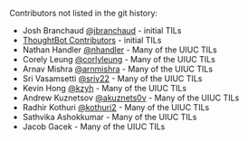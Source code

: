 Contributors not listed in the git history:

- Josh Branchaud [@jbranchaud](https://github.com/jbranchaud) - initial TILs
- [ThoughtBot Contributors](https://github.com/thoughtbot/til/graphs/contributors) - initial TILs
- Nathan Handler [@nhandler](https://github.com/nhandler) - Many of the UIUC TILs  
- Corely Leung [@corlyleung](https://github.com/corlyleung) - Many of the UIUC TILs  
- Arnav Mishra [@arnmishra](https://github.com/arnmishra) - Many of the UIUC TILs  
- Sri Vasamsetti [@sriv22](https://github.com/sriv22) - Many of the UIUC TILs  
- Kevin Hong [@kzyh](https://github.com/kzyh) - Many of the UIUC TILs  
- Andrew Kuznetsov [@akuznets0v](https://github.com/akuznets0v) - Many of the UIUC TILs  
- Radhir Kothuri [@kothuri2](https://github.com/kothuri2) - Many of the UIUC TILs  
- Sathvika Ashokkumar - Many of the UIUC TILs  
- Jacob Gacek - Many of the UIUC TILs 
